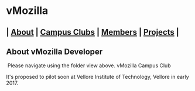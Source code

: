 # vMozilla   
| [About](/README.md) | [Campus Clubs](./CampusClubs/README.md) | [Members](/Members/README.md) | [Projects](./Projects/README.md) | 
----

## About vMozilla Developer

 Please navigate using the folder view above.
vMozilla Campus Club

 It's  proposed to pilot soon at Vellore Institute of Technology, Vellore in early 2017.
